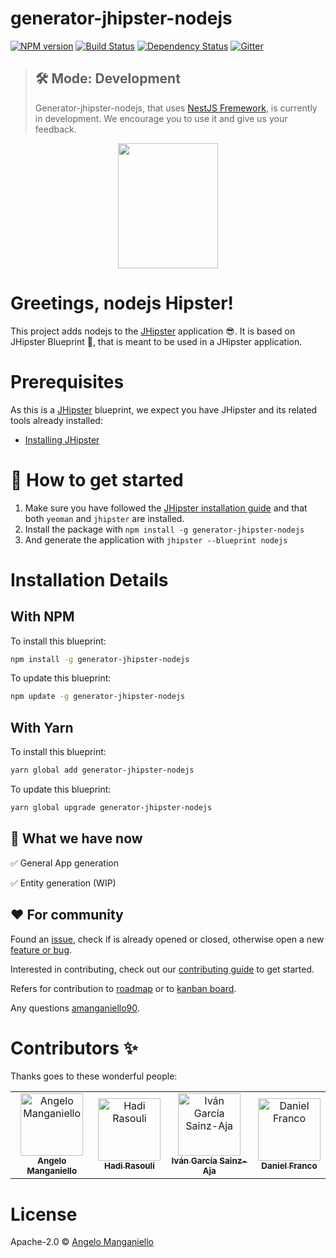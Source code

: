 # generator-jhipster-nodejs
[![NPM version][npm-image]][npm-url] [![Build Status][travis-image]][travis-url] [![Dependency Status][daviddm-image]][daviddm-url] [![Gitter](https://badges.gitter.im/generator-jhipster-nodejs/community.svg)](https://gitter.im/generator-jhipster-nodejs/community?utm_source=badge&utm_medium=badge&utm_campaign=pr-badge)

> ## 🛠 Mode: Development
>
> Generator-jhipster-nodejs, that uses [NestJS Fremework](https://nestjs.com/), is currently in development. We encourage you to use it and give us your feedback.

<div align="center">
	<a href="https://github.com/jhipster/generator-jhipster-nodejs">
		<img width="160" height="200" src="https://github.com/jhipster/generator-jhipster-nodejs/blob/master/logo-nhipster.png">
	</a>
</div>


# Greetings, nodejs Hipster!

This project adds nodejs to the [JHipster](https://www.jhipster.tech/) application 😎. It is based on JHipster Blueprint 🔵, that is meant to be used in a JHipster application.


# Prerequisites

As this is a [JHipster](https://www.jhipster.tech/) blueprint, we expect you have JHipster and its related tools already installed:

- [Installing JHipster](https://www.jhipster.tech/installation/)

# 🚀 How to get started

1. Make sure you have followed the [JHipster installation guide](https://www.jhipster.tech/installation) and that both `yeoman` and `jhipster` are installed.
2. Install the package with `npm install -g generator-jhipster-nodejs`
3. And generate the application with `jhipster --blueprint nodejs`


# Installation Details

## With NPM

To install this blueprint:

```bash
npm install -g generator-jhipster-nodejs
```

To update this blueprint:

```bash
npm update -g generator-jhipster-nodejs
```

## With Yarn

To install this blueprint:

```bash
yarn global add generator-jhipster-nodejs
```

To update this blueprint:

```bash
yarn global upgrade generator-jhipster-nodejs
```

## 🚦 What we have now

✅ General App generation 
  
✅ Entity generation (WIP)
 

## ❤️ For community

Found an [issue](https://github.com/jhipster/generator-jhipster-nodejs/issues), check if is already opened or closed, otherwise open a new [feature or bug](https://github.com/jhipster/generator-jhipster-nodejs/issues/new/choose).

Interested in contributing, check out our [contributing guide](https://github.com/jhipster/generator-jhipster-nodejs/blob/master/CONTRIBUTING.md) to get started.

Refers for contribution to [roadmap](https://github.com/jhipster/generator-jhipster-nodejs/blob/master/ROADMAP.md) or to [kanban board](https://github.com/jhipster/generator-jhipster-nodejs/projects/1?fullscreen=true).

Any questions [amanganiello90](mailto:angelo.mang@libero.it).


# Contributors ✨

Thanks goes to these wonderful people:

<table><tr><td align="center"><a href="https://github.com/amanganiello90"><img src="https://avatars3.githubusercontent.com/u/20536757?s=400&v=4" width="100px;" alt="Angelo Manganiello"/><br /><sub><b>Angelo Manganiello</b></sub></a></td><td align="center"><a href="https://github.com/hadirsa"><img src="https://avatars2.githubusercontent.com/u/3942854?s=400&v=4" width="100px;" alt="Hadi Rasouli"/><br /><sub><b>Hadi Rasouli</b></sub></a></td><td align="center"><a href="https://github.com/ivangsa"><img src="https://avatars1.githubusercontent.com/u/1246876?s=400&v=4" width="100px;" alt="Iván García Sainz-Aja"/><br /><sub><b>Iván García Sainz-Aja</b></sub></a></td><td align="center"><a href="https://github.com/DanielFran"><img src="https://avatars1.githubusercontent.com/u/3706415?s=400&v=4" width="100px;" alt="Daniel Franco"/><br /><sub><b>Daniel Franco</b></sub></a></td></tr></table>


# License

Apache-2.0 © [Angelo Manganiello](https://github.com/amanganiello90)


[npm-image]: https://img.shields.io/npm/v/generator-jhipster-nodejs.svg
[npm-url]: https://npmjs.org/package/generator-jhipster-nodejs
[travis-image]: https://travis-ci.com/jhipster/generator-jhipster-nodejs.svg?branch=master
[travis-url]: https://travis-ci.com/jhipster/generator-jhipster-nodejs
[daviddm-image]: https://david-dm.org/jhipster/generator-jhipster-nodejs.svg?theme=shields.io
[daviddm-url]: https://david-dm.org/jhipster/generator-jhipster-nodejs
